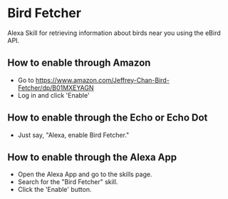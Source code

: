 # Bird Fetcher
Alexa Skill for retrieving information about birds near you using the eBird API.

## How to enable through Amazon
- Go to https://www.amazon.com/Jeffrey-Chan-Bird-Fetcher/dp/B01MXEYAGN
- Log in and click 'Enable'

## How to enable through the Echo or Echo Dot
- Just say, "Alexa, enable Bird Fetcher."

## How to enable through the Alexa App
- Open the Alexa App and go to the skills page.
- Search for the "Bird Fetcher" skill.
- Click the 'Enable' button.
